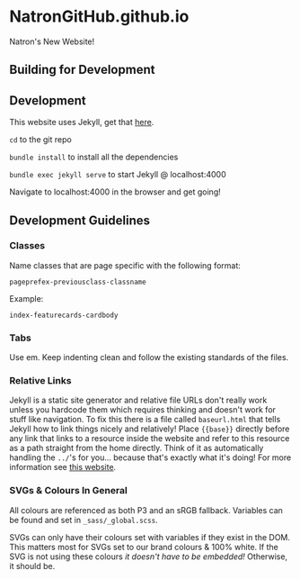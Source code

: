 # NatronGitHub.github.io
Natron's New Website!

## Building for Development

## Development
This website uses Jekyll, get that [here](https://jekyllrb.com/).

`cd` to the git repo

`bundle install` to install all the dependencies

`bundle exec jekyll serve` to start Jekyll @ localhost:4000

Navigate to localhost:4000 in the browser and get going!

## Development Guidelines

### Classes

Name classes that are page specific with the following format:

`pageprefex-previousclass-classname`

Example:

`index-featurecards-cardbody`

### Tabs

Use em.  Keep indenting clean and follow the existing standards of the files.

### Relative Links

Jekyll is a static site generator and relative file URLs don't really work unless you hardcode them which requires thinking and doesn't work for stuff like navigation.  To fix this there is a file called `baseurl.html` that tells Jekyll how to link things nicely and relatively!  Place `{{base}}` directly before any link that links to a resource inside the website and refer to this resource as a path straight from the home directly.  Think of it as automatically handling the `../`'s for you... because that's exactly what it's doing!  For more information see [this website](https://ricostacruz.com/til/relative-paths-in-jekyll).

### SVGs & Colours In General

All colours are referenced as both P3 and an sRGB fallback.  Variables can be found and set in `_sass/_global.scss`.

SVGs can only have their colours set with variables if they exist in the DOM.  This matters most for SVGs set to our brand colours & 100% white.  If the SVG is not using these colours _it doesn't have to be embedded!_  Otherwise, it should be.